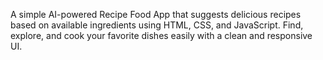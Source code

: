 A simple AI-powered Recipe Food App that suggests delicious recipes based on available ingredients using HTML, CSS, and JavaScript.
Find, explore, and cook your favorite dishes easily with a clean and responsive UI.

